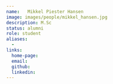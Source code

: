 ```yaml
---
name: 	Mikkel Piester Hansen
image: images/people/mikkel_hansen.jpg
description: M.Sc
status: alumni
role: student
aliases:
  - 
links: 
  home-page: 
  email: 
  github: 
  linkedin: 
---
```

